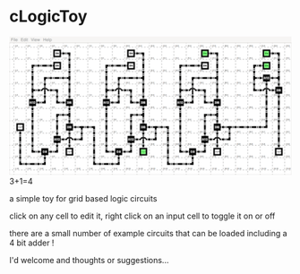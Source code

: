 cLogicToy
=========

![adder 3+1=4](adder.png) 3+1=4

a simple toy for grid based logic circuits

click on any cell to edit it, 
right click on an input cell to toggle it on or off

there are a small number of example circuits that can be loaded
including a 4 bit adder !

I'd welcome and thoughts or suggestions...
